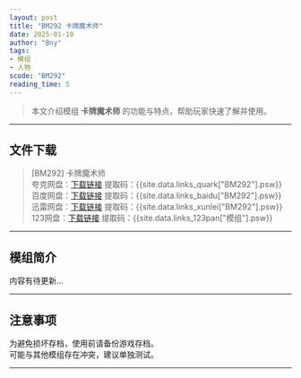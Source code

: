 ```yaml
---
layout: post
title: "BM292 卡牌魔术师"
date: 2025-01-10
author: "Bny"
tags: 
- 模组
- 人物
scode: "BM292"
reading_time: 5
---
```


> 本文介绍模组 **卡牌魔术师** 的功能与特点，帮助玩家快速了解并使用。

---

## 文件下载

> [BM292] 卡牌魔术师  
夸克网盘：[下载链接]({{site.data.links_quark["BM292"].url}}) 提取码：{{site.data.links_quark["BM292"].psw}}  
百度网盘：[下载链接]({{site.data.links_baidu["BM292"].url}}) 提取码：{{site.data.links_baidu["BM292"].psw}}  
迅雷网盘：[下载链接]({{site.data.links_xunlei["BM292"].url}}) 提取码：{{site.data.links_xunlei["BM292"].psw}}  
123网盘：[下载链接]({{site.data.links_123pan["模组"].url}}) 提取码：{{site.data.links_123pan["模组"].psw}}  

---

## 模组简介

>  
内容有待更新...  

---

## 注意事项

>  
为避免损坏存档，使用前请备份游戏存档。  
可能与其他模组存在冲突，建议单独测试。  

---

